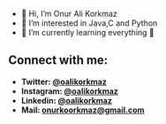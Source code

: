 - 👋 Hi, I’m Onur Ali Korkmaz
- 👀 I’m interested in Java,C and Python
- 🌱  I’m currently learning everything 🤣

<h2> <b> Connect with me: <b> </h2>
<ul> 
<li> Twitter: <a href="https://twitter.com/oalikorkmaz"> @oalikorkmaz </a> </li>
<li> Instagram: <a href="https://www.instagram.com/oalikorkmaz/">@oalikorkmaz</a> </li>
<li> Linkedin:  <a href="https://www.linkedin.com/in/oalikorkmaz/">@oalikorkmaz</a> </li>
<li> Mail:  <a href="mailto:onurkoorkmaz@gmail.com"> onurkoorkmaz@gmail.com </a> </li>

<!---
oalikorkmaz/oalikorkmaz is a ✨ special ✨ repository because its `README.md` (this file) appears on your GitHub profile.
You can click the Preview link to take a look at your changes.
--->
